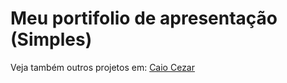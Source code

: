 # Meu portifolio de apresentação (Simples)

Veja também outros projetos em: <a href="https://github.com/Skarzyll" target="_blanck">Caio Cezar</a>

